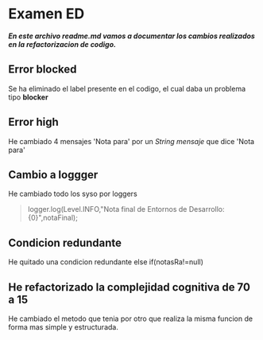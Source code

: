 # Examen ED

**_En este archivo _readme.md_ vamos a documentar los
cambios realizados en la refactorizacion de codigo._**

## Error blocked

Se ha eliminado el label presente en el codigo,
el cual daba un problema tipo **blocker**

## Error high

He cambiado 4 mensajes 'Nota para' por un _String mensaje_
que dice 'Nota para'

## Cambio a loggger

He cambiado todo los syso por loggers

>logger.log(Level.INFO,"Nota final de Entornos de Desarrollo: {0}",notaFinal);

## Condicion redundante

He quitado una condicion redundante
else if(notasRa!=null)

## He refactorizado la complejidad cognitiva de 70 a 15

He cambiado el metodo que tenia por otro que realiza la misma funcion de forma mas simple y estructurada.